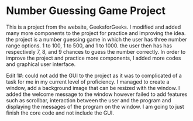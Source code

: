 # Number Guessing Game Project
This is a project from the website, GeeksforGeeks. I modified and added many more components to the project for practice and improving the idea. the project is a number guessing game in which the user has three number range options. 1 to 100, 1 to 500, and 1 to 1000. the user then has has respectively 7, 8, and 9 chances to guess the number correctly. In order to improve the project and practice more components, I added more codes and graphical user interface.

Edit 1#: could not add the GUI to the project as it was to complicated of a task for me in my current level of proficiency. I managed to create a window, add a background image that can be resized with the window. I added the welcome message to the window however failed to add features such as scrollbar, interaction between the user and the program and displaying the messages of the program on the window. I am going to just finish the core code and not include the GUI.
